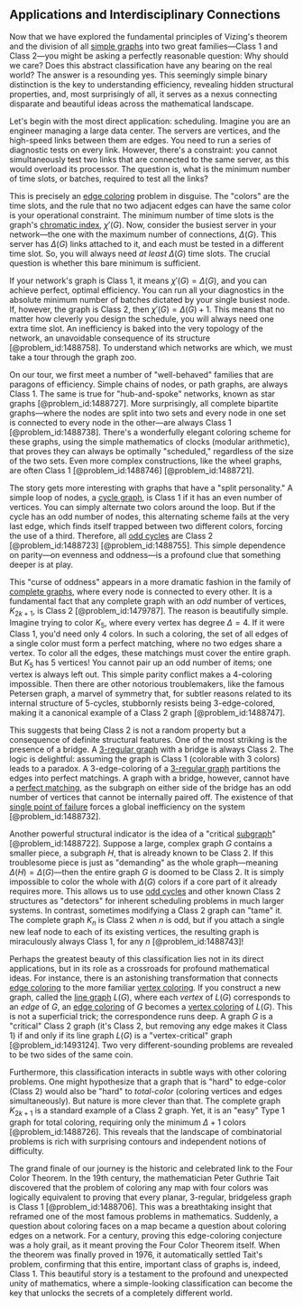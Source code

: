 ## Applications and Interdisciplinary Connections

Now that we have explored the fundamental principles of Vizing's theorem and the division of all [simple graphs](@article_id:274388) into two great families—Class 1 and Class 2—you might be asking a perfectly reasonable question: Why should we care? Does this abstract classification have any bearing on the real world? The answer is a resounding yes. This seemingly simple binary distinction is the key to understanding efficiency, revealing hidden structural properties, and, most surprisingly of all, it serves as a nexus connecting disparate and beautiful ideas across the mathematical landscape.

Let's begin with the most direct application: scheduling. Imagine you are an engineer managing a large data center. The servers are vertices, and the high-speed links between them are edges. You need to run a series of diagnostic tests on every link. However, there's a constraint: you cannot simultaneously test two links that are connected to the same server, as this would overload its processor. The question is, what is the minimum number of time slots, or batches, required to test all the links?

This is precisely an [edge coloring](@article_id:270853) problem in disguise. The "colors" are the time slots, and the rule that no two adjacent edges can have the same color is your operational constraint. The minimum number of time slots is the graph's [chromatic index](@article_id:261430), $\chi'(G)$. Now, consider the busiest server in your network—the one with the maximum number of connections, $\Delta(G)$. This server has $\Delta(G)$ links attached to it, and each must be tested in a different time slot. So, you will always need *at least* $\Delta(G)$ time slots. The crucial question is whether this bare minimum is sufficient.

If your network's graph is Class 1, it means $\chi'(G) = \Delta(G)$, and you can achieve perfect, optimal efficiency. You can run all your diagnostics in the absolute minimum number of batches dictated by your single busiest node. If, however, the graph is Class 2, then $\chi'(G) = \Delta(G)+1$. This means that no matter how cleverly you design the schedule, you will always need one extra time slot. An inefficiency is baked into the very topology of the network, an unavoidable consequence of its structure [@problem_id:1488758]. To understand which networks are which, we must take a tour through the graph zoo.

On our tour, we first meet a number of "well-behaved" families that are paragons of efficiency. Simple chains of nodes, or path graphs, are always Class 1. The same is true for "hub-and-spoke" networks, known as star graphs [@problem_id:1488727]. More surprisingly, all complete bipartite graphs—where the nodes are split into two sets and every node in one set is connected to every node in the other—are always Class 1 [@problem_id:1488738]. There's a wonderfully elegant coloring scheme for these graphs, using the simple mathematics of clocks (modular arithmetic), that proves they can always be optimally "scheduled," regardless of the size of the two sets. Even more complex constructions, like the wheel graphs, are often Class 1 [@problem_id:1488746] [@problem_id:1488721].

The story gets more interesting with graphs that have a "split personality." A simple loop of nodes, a [cycle graph](@article_id:273229), is Class 1 if it has an even number of vertices. You can simply alternate two colors around the loop. But if the cycle has an odd number of nodes, this alternating scheme fails at the very last edge, which finds itself trapped between two different colors, forcing the use of a third. Therefore, all [odd cycles](@article_id:270793) are Class 2 [@problem_id:1488723] [@problem_id:1488755]. This simple dependence on parity—on evenness and oddness—is a profound clue that something deeper is at play.

This "curse of oddness" appears in a more dramatic fashion in the family of [complete graphs](@article_id:265989), where every node is connected to every other. It is a fundamental fact that any complete graph with an *odd* number of vertices, $K_{2k+1}$, is Class 2 [@problem_id:1479787]. The reason is beautifully simple. Imagine trying to color $K_5$, where every vertex has degree $\Delta=4$. If it were Class 1, you'd need only 4 colors. In such a coloring, the set of all edges of a single color must form a perfect matching, where no two edges share a vertex. To color all the edges, these matchings must cover the entire graph. But $K_5$ has 5 vertices! You cannot pair up an odd number of items; one vertex is always left out. This simple parity conflict makes a 4-coloring impossible. Then there are other notorious troublemakers, like the famous Petersen graph, a marvel of symmetry that, for subtler reasons related to its internal structure of 5-cycles, stubbornly resists being 3-edge-colored, making it a canonical example of a Class 2 graph [@problem_id:1488747].

This suggests that being Class 2 is not a random property but a consequence of definite structural features. One of the most striking is the presence of a bridge. A [3-regular graph](@article_id:260901) with a bridge is always Class 2. The logic is delightful: assuming the graph is Class 1 (colorable with 3 colors) leads to a paradox. A 3-edge-coloring of a [3-regular graph](@article_id:260901) partitions the edges into perfect matchings. A graph with a bridge, however, cannot have a [perfect matching](@article_id:273422), as the subgraph on either side of the bridge has an odd number of vertices that cannot be internally paired off. The existence of that [single point of failure](@article_id:267015) forces a global inefficiency on the system [@problem_id:1488732].

Another powerful structural indicator is the idea of a "critical [subgraph](@article_id:272848)" [@problem_id:1488722]. Suppose a large, complex graph $G$ contains a smaller piece, a subgraph $H$, that is already known to be Class 2. If this troublesome piece is just as "demanding" as the whole graph—meaning $\Delta(H) = \Delta(G)$—then the entire graph $G$ is doomed to be Class 2. It is simply impossible to color the whole with $\Delta(G)$ colors if a core part of it already requires more. This allows us to use [odd cycles](@article_id:270793) and other known Class 2 structures as "detectors" for inherent scheduling problems in much larger systems. In contrast, sometimes modifying a Class 2 graph can "tame" it. The complete graph $K_n$ is Class 2 when $n$ is odd, but if you attach a single new leaf node to each of its existing vertices, the resulting graph is miraculously always Class 1, for any $n$ [@problem_id:1488743]!

Perhaps the greatest beauty of this classification lies not in its direct applications, but in its role as a crossroads for profound mathematical ideas. For instance, there is an astonishing transformation that connects [edge coloring](@article_id:270853) to the more familiar [vertex coloring](@article_id:266994). If you construct a new graph, called the [line graph](@article_id:274805) $L(G)$, where each *vertex* of $L(G)$ corresponds to an *edge* of $G$, an [edge coloring](@article_id:270853) of $G$ becomes a [vertex coloring](@article_id:266994) of $L(G)$. This is not a superficial trick; the correspondence runs deep. A graph $G$ is a "critical" Class 2 graph (it's Class 2, but removing any edge makes it Class 1) if and only if its line graph $L(G)$ is a "vertex-critical" graph [@problem_id:1493124]. Two very different-sounding problems are revealed to be two sides of the same coin.

Furthermore, this classification interacts in subtle ways with other coloring problems. One might hypothesize that a graph that is "hard" to edge-color (Class 2) would also be "hard" to *total-color* (coloring vertices and edges simultaneously). But nature is more clever than that. The complete graph $K_{2k+1}$ is a standard example of a Class 2 graph. Yet, it is an "easy" Type 1 graph for total coloring, requiring only the minimum $\Delta+1$ colors [@problem_id:1488726]. This reveals that the landscape of combinatorial problems is rich with surprising contours and independent notions of difficulty.

The grand finale of our journey is the historic and celebrated link to the Four Color Theorem. In the 19th century, the mathematician Peter Guthrie Tait discovered that the problem of coloring any map with four colors was logically equivalent to proving that every planar, 3-regular, bridgeless graph is Class 1 [@problem_id:1488706]. This was a breathtaking insight that reframed one of the most famous problems in mathematics. Suddenly, a question about coloring faces on a map became a question about coloring edges on a network. For a century, proving this edge-coloring conjecture was a holy grail, as it meant proving the Four Color Theorem itself. When the theorem was finally proved in 1976, it automatically settled Tait's problem, confirming that this entire, important class of graphs is, indeed, Class 1. This beautiful story is a testament to the profound and unexpected unity of mathematics, where a simple-looking classification can become the key that unlocks the secrets of a completely different world.
